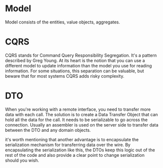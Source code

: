 # Model
Model consists of the entities, value objects, aggregates.

# CQRS
CQRS stands for Command Query Responsibility Segregation. It's a pattern described by Greg Young.
At its heart is the notion that you can use a different model to update information than the model you use for reading
information. For some situations, this separation can be valuable, but beware that for most systems CQRS adds
risky complexity.

# DTO
When you're working with a remote interface, you need to transfer more data with each call. 
The solution is to create a Data Transfer Object that can hold all the data for the call. 
It needs to be serializable to go across the connection. Usually an assembler is used on the server side to transfer 
data between the DTO  and any domain objects.

it's worth mentioning that another advantage is to encapsulate the serialization mechanism for transferring data over 
the wire. By encapsulating the serialization like this, the DTOs keep this logic out of the rest of the code and also 
provide a clear point to change serialization should you wish.

